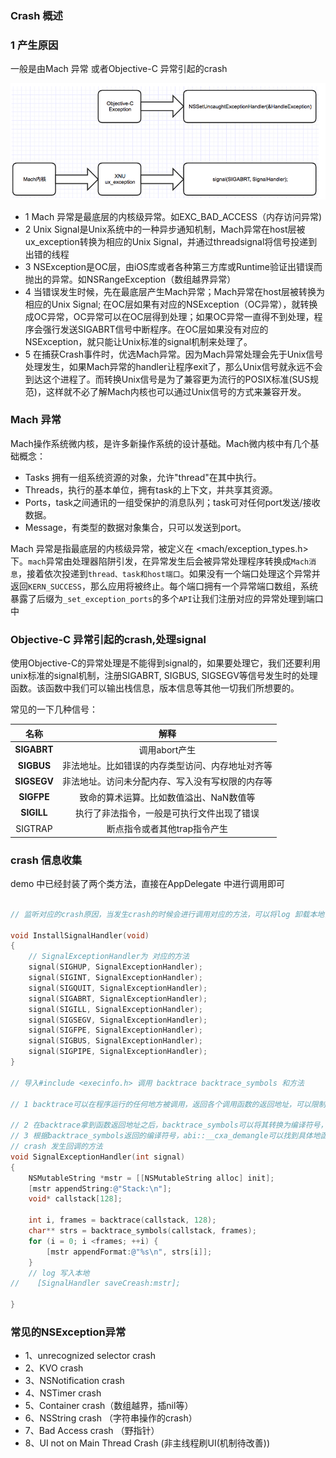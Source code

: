 ### Crash 概述

### 1  产生原因

一般是由Mach 异常 或者Objective-C 异常引起的crash

![](https://github.com/AlexanderYeah/AT_Crash_WorkSpace/blob/master/01-Crash%E6%A6%82%E8%BF%B0/img/crash01.png)

* 1 Mach 异常是最底层的内核级异常。如EXC_BAD_ACCESS（内存访问异常)
* 2 Unix Signal是Unix系统中的一种异步通知机制，Mach异常在host层被ux_exception转换为相应的Unix Signal，并通过threadsignal将信号投递到出错的线程
* 3 NSException是OC层，由iOS库或者各种第三方库或Runtime验证出错误而抛出的异常。如NSRangeException（数组越界异常）
* 4 当错误发生时候，先在最底层产生Mach异常；Mach异常在host层被转换为相应的Unix Signal; 
  在OC层如果有对应的NSException（OC异常），就转换成OC异常，OC异常可以在OC层得到处理；如果OC异常一直得不到处理，程序会强行发送SIGABRT信号中断程序。在OC层如果没有对应的NSException，就只能让Unix标准的signal机制来处理了。
* 5 在捕获Crash事件时，优选Mach异常。因为Mach异常处理会先于Unix信号处理发生，如果Mach异常的handler让程序exit了，那么Unix信号就永远不会到达这个进程了。而转换Unix信号是为了兼容更为流行的POSIX标准(SUS规范)，这样就不必了解Mach内核也可以通过Unix信号的方式来兼容开发。



### Mach 异常

Mach操作系统微内核，是许多新操作系统的设计基础。Mach微内核中有几个基础概念：

* Tasks 拥有一组系统资源的对象，允许"thread"在其中执行。
* Threads，执行的基本单位，拥有task的上下文，并共享其资源。
* Ports，task之间通讯的一组受保护的消息队列；task可对任何port发送/接收数据。
* Message，有类型的数据对象集合，只可以发送到port。



Mach 异常是指最底层的内核级异常，被定义在 <mach/exception_types.h>下。`mach`异常由处理器陷阱引发，在异常发生后会被异常处理程序转换成`Mach消息`，接着依次投递到`thread、task和host端口`。如果没有一个端口处理这个异常并返回`KERN_SUCCESS`，那么应用将被终止。每个端口拥有一个异常端口数组，系统暴露了后缀为`_set_exception_ports`的多个`API`让我们注册对应的异常处理到端口中





### Objective-C 异常引起的crash,处理signal

 使用Objective-C的异常处理是不能得到signal的，如果要处理它，我们还要利用unix标准的signal机制，注册SIGABRT, SIGBUS, SIGSEGV等信号发生时的处理函数。该函数中我们可以输出栈信息，版本信息等其他一切我们所想要的。

常见的一下几种信号：

|    名称     |                       解释                       |
| :---------: | :----------------------------------------------: |
| **SIGABRT** |                  调用abort产生                   |
| **SIGBUS**  | 非法地址。比如错误的内存类型访问、内存地址对齐等 |
| **SIGSEGV** | 非法地址。访问未分配内存、写入没有写权限的内存等 |
| **SIGFPE**  |     致命的算术运算。比如数值溢出、NaN数值等      |
| **SIGILL**  |    执行了非法指令，一般是可执行文件出现了错误    |
|   SIGTRAP   |           断点指令或者其他trap指令产生           |



### crash 信息收集 

demo 中已经封装了两个类方法，直接在AppDelegate 中进行调用即可

```objective-c

// 监听对应的crash原因，当发生crash的时候会进行调用对应的方法，可以将log 卸载本地，然后上传至服务器

void InstallSignalHandler(void)
{
    // SignalExceptionHandler为 对应的方法
    signal(SIGHUP, SignalExceptionHandler);
    signal(SIGINT, SignalExceptionHandler);
    signal(SIGQUIT, SignalExceptionHandler);
    signal(SIGABRT, SignalExceptionHandler);
    signal(SIGILL, SignalExceptionHandler);
    signal(SIGSEGV, SignalExceptionHandler);
    signal(SIGFPE, SignalExceptionHandler);
    signal(SIGBUS, SignalExceptionHandler);
    signal(SIGPIPE, SignalExceptionHandler);
}

// 导入#include <execinfo.h> 调用 backtrace backtrace_symbols 和方法

// 1 backtrace可以在程序运行的任何地方被调用，返回各个调用函数的返回地址，可以限制最大调用栈返回层数。

// 2 在backtrace拿到函数返回地址之后，backtrace_symbols可以将其转换为编译符号，这些符号是编译期间就确定的
// 3 根据backtrace_symbols返回的编译符号，abi::__cxa_demangle可以找到具体地函数方法
// crash 发生回调的方法
void SignalExceptionHandler(int signal)
{
    NSMutableString *mstr = [[NSMutableString alloc] init];
    [mstr appendString:@"Stack:\n"];
    void* callstack[128];
  
    int i, frames = backtrace(callstack, 128);
    char** strs = backtrace_symbols(callstack, frames);
    for (i = 0; i <frames; ++i) {
        [mstr appendFormat:@"%s\n", strs[i]];
    }
    // log 写入本地
//    [SignalHandler saveCreash:mstr];
    
}


```



### 常见的NSException异常

- 1、unrecognized selector crash
- 2、KVO crash
- 3、NSNotification crash
- 4、NSTimer crash
- 5、Container crash（数组越界，插nil等）
- 6、NSString crash （字符串操作的crash）
- 7、Bad Access crash （野指针）
- 8、UI not on Main Thread Crash (非主线程刷UI(机制待改善))



